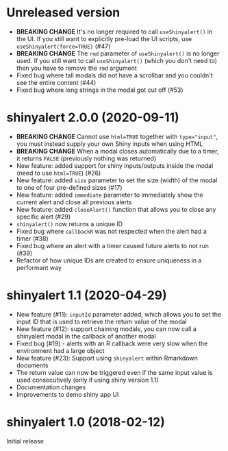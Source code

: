 # Unreleased version

- **BREAKING CHANGE** It's no longer required to call `useShinyalert()` in the UI. If you still want to explicitly pre-load the UI scripts, use `useShinyalert(force=TRUE)` (#47) 
- **BREAKING CHANGE** The `rmd` parameter of `useShinyalert()` is no longer used. If you still want to call `useShinyalert()` (which you don't need to) then you have to remove the `rmd` argument
- Fixed bug where tall modals did not have a scrollbar and you couldn't see the entire content (#44)
- Fixed bug where long strings in the modal got cut off (#53)

# shinyalert 2.0.0 (2020-09-11)

- **BREAKING CHANGE** Cannot use `html=TRUE` together with `type="input"`, you must instead supply your own Shiny inputs when using HTML
- **BREAKING CHANGE** When a modal closes automatically due to a timer, it returns `FALSE` (previously nothing was returned)
- New feature: added support for shiny inputs/outputs inside the modal (need to use `html=TRUE`) (#26)
- New feature: added `size` parameter to set the size (width) of the modal to one of four pre-defined sizes (#17)
- New feature: added `immediate` parameter to immediately show the current alert and close all previous alerts
- New feature: added `closeAlert()` function that allows you to close any specific alert (#29)
- `shinyalert()` now returns a unique ID
- Fixed bug where `callbackR` was not respected when the alert had a timer (#38)
- Fixed bug where an alert with a timer caused future alerts to not run (#39)
- Refactor of how unique IDs are created to ensure uniqueness in a performant way

# shinyalert 1.1 (2020-04-29)

- New feature (#11): `inputId` parameter added, which allows you to set the input ID that is used to retrieve the return value of the modal
- New feature (#12): support chaining modals, you can now call a shinyalert modal in the callback of another modal
- Fixed bug (#19) - alerts with an R callback were very slow when the environment had a large object
- New feature (#23): Support using `shinyalert` within Rmarkdown documents
- The return value can now be triggered even if the same input value is used consecutively (only if using shiny version 1.1)
- Documentation changes
- Improvements to demo shiny app UI

# shinyalert 1.0 (2018-02-12)

Initial release
